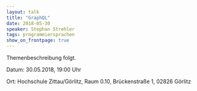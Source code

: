 ```yaml
---
layout: talk
title: "GraphQL"
date: 2018-05-30
speaker: Stephan Strehler
tags: programmiersprachen
show_on_frontpage: true
---
```


Themenbeschreibung folgt.



Datum: 30.05.2018, 19:00 Uhr

Ort: Hochschule Zittau/Görlitz, Raum 0.10, Brückenstraße 1, 02826 Görlitz

